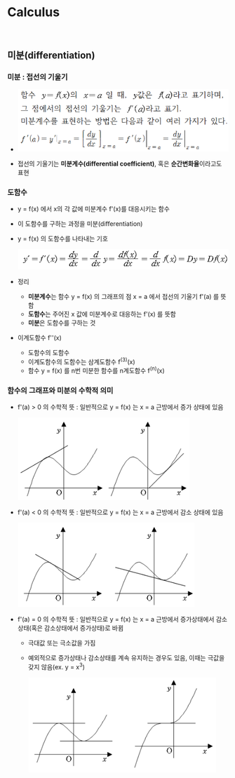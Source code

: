 # Calculus

<br>

## 미분(differentiation)

### 미분 : 접선의 기울기

- <img src="..\img\picture1.png" alt="img" style="zoom: 90%;" /> 

- 접선의 기울기는 **미분계수(differential coefficient)**, 혹은 **순간변화율**이라고도 표현

### 도함수

- y = f(x) 에서 x의 각 값에 미분계수 f'(x)를 대응시키는 함수

- 이 도함수를 구하는 과정을 미분(differentiation)

- y = f(x) 의 도함수를 나타내는 기호

   <img src="..\img\picture2.png" alt="img" style="zoom: 90%;" />

- 정리
  - **미분계수**는 함수 y = f(x) 의 그래프의 점 x = a 에서 접선의 기울기 f'(a) 를 뜻함
  - **도함수**는 주어진 x 값에 미분계수로 대응하는 f'(x) 를 뜻함
  - **미분**은 도함수를 구하는 것

- 이계도함수 f''(x)
  - 도함수의 도함수
  - 이계도함수의 도함수는 삼계도함수 f<sup>(3)</sup>(x)
  - 함수 y = f(x) 를 n번 미분한 함수를 n계도함수 f<sup>(n)</sup>(x)

### 함수의 그래프와 미분의 수학적 의미

- f'(a) > 0 의 수학적 뜻 : 일반적으로 y = f(x) 는 x = a 근방에서 증가 상태에 있음

   <img src="..\img\picture3.png" alt="img" style="zoom: 90%;" />

- f'(a) < 0 의 수학적 뜻 : 일반적으로 y = f(x) 는 x = a 근방에서 감소 상태에 있음

   <img src="..\img\picture4.png" alt="img" style="zoom: 90%;" />

- f'(a) = 0 의 수학적 뜻 : 일반적으로 y = f(x) 는 x = a 근방에서 증가상태에서 감소상태(혹은 감소상태에서 증가상태)로 바뀜

  - 극대값 또는 극소값을 가짐

  - 예외적으로 증가상태나 감소상태를 계속 유지하는 경우도 있음, 이때는 극값을 갖지 않음(ex. y = x<sup>3</sup>)

     <img src="..\img\picture5.png" alt="img" style="zoom: 90%;" />

  


